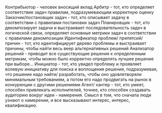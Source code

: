 Контрибьютор - человек вносящий вклад
Арбитр - тот, кто определяет соответствие задач правилам, подразумевающим корректную оценку
Заказчик/постановщик задач - тот, кто описывает задачу в соответствии с правилами постановки задач
Планировщик - тот, кто декомпозирует задачи и выстраивает последовательность задач в логической связи, определяет основные метрики задач в соответствии с правилами декомпозиции
Идентификатор проблем/ препятсий/ причин - тот, кто идентифицирует дерево проблемы и выстраивает причины, чтобы найти весь веер альтернативных решений
Анализатор решений - приводит все существующие решения к определенным метрикам, чтобы можно было корректно определять лучшее решение при выборе…
Инициатор - тот, кто увидел проблему и проявляет волевую инициативу для поиска и воплощения решения, подразумевая, что решение надо найти/ разработать, чтобы оно удовлетворяли минимальным требованиям, а потом его надо продвигать на рынок в конкуренции с другими решениями
Агент/ хантер - тот, кто умеет, способен привлекать исполнителей, точнее, кто способен создавать аудиторию вокруг идеи - намерения. Смысл в том, что сначала люди узнают о намерении, и все высказывают интерес, интерес, квалификацию.
